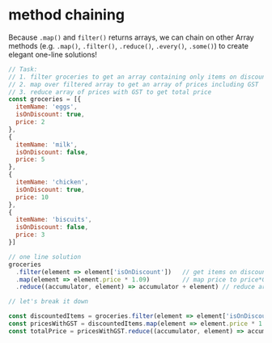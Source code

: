 # method chaining

Because `.map()` and `filter()` returns arrays, we can chain on other Array methods \(e.g. `.map()`, `.filter()`, `.reduce()`, `.every()`, `.some()`\) to create elegant one-line solutions!

```javascript
// Task:
// 1. filter groceries to get an array containing only items on discount
// 2. map over filtered array to get an array of prices including GST
// 3. reduce array of prices with GST to get total price 
const groceries = [{
  itemName: 'eggs',
  isOnDiscount: true,
  price: 2
},
{
  itemName: 'milk',
  isOnDiscount: false,
  price: 5
},
{
  itemName: 'chicken',
  isOnDiscount: true,
  price: 10
},
{
  itemName: 'biscuits',
  isOnDiscount: false,
  price: 3
}]

// one line solution
groceries
  .filter(element => element['isOnDiscount'])   // get items on discount
  .map(element => element.price * 1.09)         // map price to price*GST
  .reduce((accumulator, element) => accumulator + element) // reduce array of prices to get total price

// let's break it down

const discountedItems = groceries.filter(element => element['isOnDiscount'])
const pricesWithGST = discountedItems.map(element => element.price * 1.09)
const totalPrice = pricesWithGST.reduce((accumulator, element) => accumulator + element)
```

